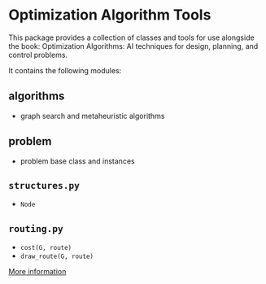 # Optimization Algorithm Tools

This package provides a collection of classes and tools for use alongside the book: Optimization Algorithms: AI techniques for design, planning, and control problems.

It contains the following modules:

## algorithms
* graph search and metaheuristic algorithms

## problem
*  problem base class and instances

## `structures.py`
* `Node`

## `routing.py`
* `cost(G, route)`
* `draw_route(G, route)`

[More information](https://github.com/search-and-optimization/Code-Listings)